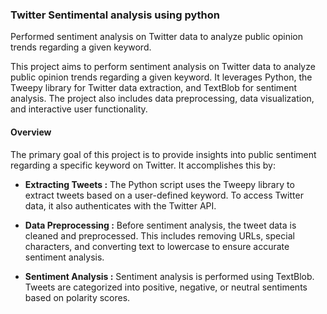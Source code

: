 ### Twitter Sentimental analysis using python

Performed sentiment analysis on Twitter data to analyze public opinion trends regarding a given keyword.

This project aims to perform sentiment analysis on Twitter data to analyze public opinion trends regarding a given keyword. It leverages Python, the Tweepy library for Twitter data extraction, and TextBlob for sentiment analysis. The project also includes data preprocessing, data visualization, and interactive user functionality.

#### Overview
The primary goal of this project is to provide insights into public sentiment regarding a specific keyword on Twitter. It accomplishes this by:

* __Extracting Tweets :__ The Python script uses the Tweepy library to extract tweets based on a user-defined keyword. To access Twitter data, it also authenticates with the Twitter API.

* __Data Preprocessing :__ Before sentiment analysis, the tweet data is cleaned and preprocessed. This includes removing URLs, special characters, and converting text to lowercase to ensure accurate sentiment analysis.

* __Sentiment Analysis :__ Sentiment analysis is performed using TextBlob. Tweets are categorized into positive, negative, or neutral sentiments based on polarity scores.
